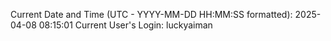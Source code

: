 Current Date and Time (UTC - YYYY-MM-DD HH:MM:SS formatted): 2025-04-08 08:15:01
Current User's Login: luckyaiman
